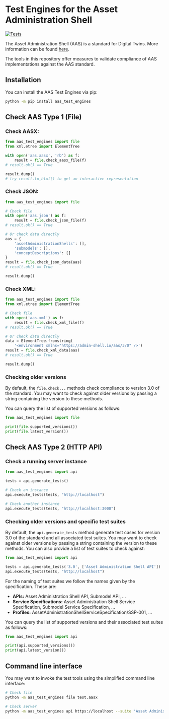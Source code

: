 # Test Engines for the Asset Administration Shell

[![Tests](https://github.com/admin-shell-io/aas-test-engines/actions/workflows/check.yml/badge.svg)](https://github.com/admin-shell-io/aas-test-engines/actions/workflows/check.yml)

The Asset Administration Shell (AAS) is a standard for Digital Twins.
More information can be found [here](https://industrialdigitaltwin.org/content-hub/downloads).

The tools in this repository offer measures to validate compliance of AAS implementations against the AAS standard.

## Installation

You can install the AAS Test Engines via pip:

```sh
python -m pip install aas_test_engines
```

## Check AAS Type 1 (File)

### Check AASX:
```python
from aas_test_engines import file
from xml.etree import ElementTree

with open('aas.aasx', 'rb') as f:
    result = file.check_aasx_file(f)
# result.ok() == True

result.dump()
# try result.to_html() to get an interactive representation
```

### Check JSON:

```python
from aas_test_engines import file

# Check file
with open('aas.json') as f:
    result = file.check_json_file(f)
# result.ok() == True

# Or check data directly
aas = {
    'assetAdministrationShells': [],
    'submodels': [],
    'conceptDescriptions': []
}
result = file.check_json_data(aas)
# result.ok() == True

result.dump()
```

### Check XML:
```python
from aas_test_engines import file
from xml.etree import ElementTree

# Check file
with open('aas.xml') as f:
    result = file.check_xml_file(f)
# result.ok() == True

# Or check data directly
data = ElementTree.fromstring(
    '<environment xmlns="https://admin-shell.io/aas/3/0" />')
result = file.check_xml_data(aas)
# result.ok() == True

result.dump()
```

### Checking older versions

By default, the `file.check...` methods check compliance to version 3.0 of the standard.
You may want to check against older versions by passing a string containing the version to these methods.

You can query the list of supported versions as follows:

```python
from aas_test_engines import file

print(file.supported_versions())
print(file.latest_version())
```

## Check AAS Type 2 (HTTP API)

### Check a running server instance

```python
from aas_test_engines import api

tests = api.generate_tests()

# Check an instance
api.execute_tests(tests, "http://localhost")

# Check another instance
api.execute_tests(tests, "http://localhost:3000")
```

### Checking older versions and specific test suites

By default, the `api.generate_tests` method generate test cases for version 3.0 of the standard and all associated test suites.
You may want to check against older versions by passing a string containing the version to these methods.
You can also provide a list of test suites to check against:

```python
from aas_test_engines import api

tests = api.generate_tests('3.0', ['Asset Administration Shell API'])
api.execute_tests(tests, "http://localhost")
```

For the naming of test suites we follow the names given by the specification. These are:
* **APIs:** Asset Administration Shell API, Submodel API, ...
* **Service Specifications:** Asset Administration Shell Service Specification, Submodel Service Specification, ...
* **Profiles:**  AssetAdministrationShellServiceSpecification/SSP-001, ...

You can query the list of supported versions and their associated test suites as follows:

```python
from aas_test_engines import api

print(api.supported_versions())
print(api.latest_version())
```

## Command line interface

You may want to invoke the test tools using the simplified command line interface:

```sh
# Check file
python -m aas_test_engines file test.aasx

# Check server
python -m aas_test_engines api https://localhost --suite 'Asset Administration Shell API'
```
